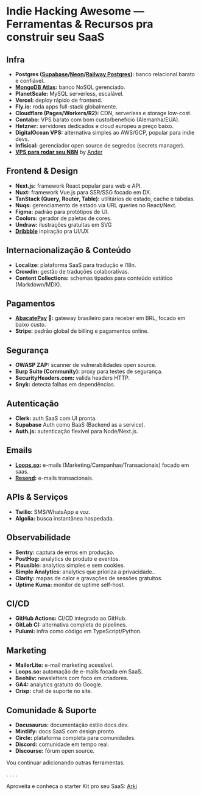 # Indie Hacking Awesome — Ferramentas & Recursos pra construir seu SaaS

## Infra
- **Postgres ([Supabase](https://supabase.com/)/[Neon](https://neon.com/)/[Railway Postgres](https://railway.com/new/template/postgres)):** banco relacional barato e confiável.  
- **[MongoDB Atlas](https://www.mongodb.com/products/platform/atlas-database):** banco NoSQL gerenciado.  
- **PlanetScale:** MySQL serverless, escalável.  
- **Vercel:** deploy rápido de frontend.  
- **Fly.io:** roda apps full-stack globalmente.  
- **Cloudflare (Pages/Workers/R2):** CDN, serverless e storage low-cost.  
- **Contabo:** VPS barato com bom custo/benefício (Alemanha/EUA).  
- **Hetzner:** servidores dedicados e cloud europeu a preço baixo.  
- **DigitalOcean VPS:** alternativa simples ao AWS/GCP, popular para indie devs.  
- **Infisical:** gerenciador open source de segredos (secrets manager).  
- **[VPS para rodar seu N8N](https://www.hostinger.com/br/hospedagem-n8n)** by [Ander](https://x.com/AnderPru)

## Frontend & Design
- **Next.js:** framework React popular para web e API.
- **Nuxt:** framework Vue.js para SSR/SSG focado em DX.
- **TanStack (Query, Router, Table):** utilitários de estado, cache e tabelas.
- **Nuqs:** gerenciamento de estado via URL queries no React/Next.
- **Figma:** padrão para protótipos de UI.
- **Coolors:** gerador de paletas de cores.
- **Undraw:** ilustrações gratuitas em SVG
- **[Dribbble](https://dribbble.com/)** inpiração pra UI/UX

## Internacionalização & Conteúdo
- **Localize:** plataforma SaaS para tradução e i18n.
- **Crowdin:** gestão de traduções colaborativas.
- **Content Collections:** schemas tipados para conteúdo estático (Markdown/MDX).

## Pagamentos 
- **[AbacatePay](https://www.abacatepay.com/) 🥑:** gateway brasileiro para receber em BRL, focado em baixo custo.  
- **Stripe:** padrão global de billing e pagamentos online.  

## Segurança
- **OWASP ZAP:** scanner de vulnerabilidades open source.  
- **Burp Suite (Community):** proxy para testes de segurança.  
- **SecurityHeaders.com:** valida headers HTTP.  
- **Snyk:** detecta falhas em dependências.

## Autenticação
- **Clerk:** auth SaaS com UI pronta.  
- **Supabase** Auth como BaaS (Backend as a service).
- **Auth.js:** autenticação flexível para Node/Next.js.  

## Emails
- **[Loops.so](http://loops.so/):** e-mails (Marketing/Campanhas/Transacionais) focado em saas.  
- **[Resend](http://resend.com/):** e-mails transacionais.

## APIs & Serviços
- **Twilio:** SMS/WhatsApp e voz.  
- **Algolia:** busca instantânea hospedada.  

## Observabilidade
- **Sentry:** captura de erros em produção.  
- **PostHog:** analytics de produto e eventos.  
- **Plausible:** analytics simples e sem cookies.  
- **Simple Analytics:** analytics que prioriza a privacidade..  
- **Clarity:** mapas de calor e gravações de sessões gratuitos.  
- **Uptime Kuma:** monitor de uptime self-host.  

## CI/CD
- **GitHub Actions:** CI/CD integrado ao GitHub.  
- **GitLab CI:** alternativa completa de pipelines.  
- **Pulumi:** infra como código em TypeScript/Python.  

## Marketing
- **MailerLite:** e-mail marketing acessível.  
- **Loops.so:** automação de e-mails focada em SaaS.  
- **Beehiiv:** newsletters com foco em criadores.  
- **GA4:** analytics gratuito do Google.  
- **Crisp:** chat de suporte no site.  

## Comunidade & Suporte
- **Docusaurus:** documentação estilo docs.dev.  
- **Mintlify:** docs SaaS com design pronto.  
- **Circle:** plataforma completa para comunidades.  
- **Discord:** comunidade em tempo real.  
- **Discourse:** fórum open source.



Vou continuar adicionando outras ferramentas.

.
.
.
.

Aproveita e conheça o starter Kit pro seu SaaS: [Arki](https://www.usearki.dev?utm_source=github)
